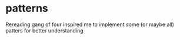 # patterns
Rereading gang of four inspired me to implement some (or maybe all) patters for better understanding
